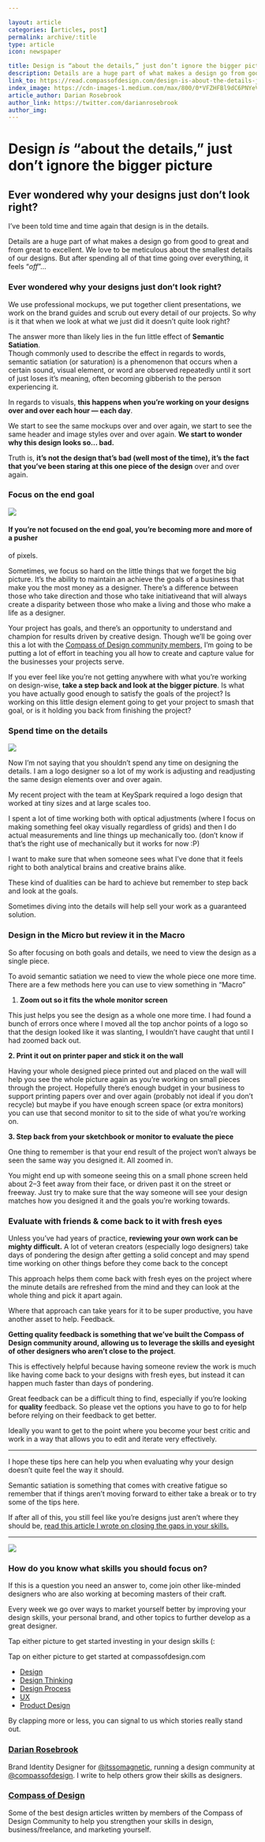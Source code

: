 ```yaml
---

layout: article 
categories: [articles, post]
permalink: archive/:title
type: article
icon: newspaper

title: Design is “about the details,” just don’t ignore the bigger picture
description: Details are a huge part of what makes a design go from good to great and from great to excellent. We love to be meticulous about the smallest details of our designs. But after spending all of that time going over everything, it feels “off”… Ever wondered why your designs just don’t look right?
link_to: https://read.compassofdesign.com/design-is-about-the-details-just-dont-fret-over-the-little-things-957b406369d3
index_image: https://cdn-images-1.medium.com/max/800/0*VFZHFBl9dC6PNYeV.png
article_author: Darian Rosebrook
author_link: https://twitter.com/darianrosebrook
author_img:
---
```

# Design *is* “about the details,” just don’t ignore the bigger picture

## Ever wondered why your designs just don’t look right?

I’ve been told time and time again that design is in the details.

Details are a huge part of what makes a design go from good to great and from
great to excellent. We love to be meticulous about the smallest details of our
designs. But after spending all of that time going over everything, it feels
“*off*”…

### Ever wondered why your designs just don’t look right?

We use professional mockups, we put together client presentations, we work on
the brand guides and scrub out every detail of our projects. So why is it that
when we look at what we just did it doesn’t quite look right?

The answer more than likely lies in the fun little effect of **Semantic
Satiation**.<br> Though commonly used to describe the effect in regards to
words, semantic satiation (or saturation) is a phenomenon that occurs when a
certain sound, visual element, or word are observed repeatedly until it sort of
just loses it’s meaning, often becoming gibberish to the person experiencing it.

In regards to visuals, **this happens when you’re working on your designs over
and over each hour — each day**.

We start to see the same mockups over and over again, we start to see the same
header and image styles over and over again. **We start to wonder why this
design looks so… bad.**

Truth is, **it’s not the design that’s bad (well most of the time), it’s the
fact that you’ve been staring at this one piece of the design** over and over
again.

### Focus on the end goal

![](https://cdn-images-1.medium.com/max/800/0*LIy6wUYMfYdHtCJ2.jpg)

#### If you’re not focused on the end goal, you’re becoming more and more of a pusher
of pixels.

Sometimes, we focus so hard on the little things that we forget the big picture.
It’s the ability to maintain an achieve the goals of a business that make you
the most money as a designer. There’s a difference between those who take
direction and those who take initiativeand that will always create a disparity
between those who make a living and those who make a life as a designer.

Your project has goals, and there’s an opportunity to understand and champion
for results driven by creative design. Though we’ll be going over this a lot
with the [Compass of Design community
members,](https://compassofdesign.com/community/) I’m going to be putting a lot
of effort in teaching you all how to create and capture value for the businesses
your projects serve.

If you ever feel like you’re not getting anywhere with what you’re working on
design-wise, **take a step back and look at the bigger picture**. Is what you
have actually good enough to satisfy the goals of the project? Is working on
this little design element going to get your project to smash that goal, or is
it holding you back from finishing the project?

### Spend time on the details

![](https://cdn-images-1.medium.com/max/800/0*VFZHFBl9dC6PNYeV.png)

Now I’m not saying that you shouldn’t spend any time on designing the details. I
am a logo designer so a lot of my work is adjusting and readjusting the same
design elements over and over again.

My recent project with the team at KeySpark required a logo design that worked
at tiny sizes and at large scales too.

I spent a lot of time working both with optical adjustments (where I focus on
making something feel okay visually regardless of grids) and then I do actual
measurements and line things up mechanically too. (don’t know if that’s the
right use of mechanically but it works for now :P)

I want to make sure that when someone sees what I’ve done that it feels right to
both analytical brains and creative brains alike.

These kind of dualities can be hard to achieve but remember to step back and
look at the goals.

Sometimes diving into the details will help sell your work as a guaranteed
solution.

### Design in the Micro but review it in the Macro

So after focusing on both goals and details, we need to view the design as a
single piece.

To avoid semantic satiation we need to view the whole piece one more time.<br>
There are a few methods here you can use to view something in “Macro”

1.  **Zoom out so it fits the whole monitor screen**

This just helps you see the design as a whole one more time. I had found a bunch
of errors once where I moved all the top anchor points of a logo so that the
design looked like it was slanting, I wouldn’t have caught that until I had
zoomed back out.

**2. Print it out on printer paper and stick it on the wall**

Having your whole designed piece printed out and placed on the wall will help
you see the whole picture again as you’re working on small pieces through the
project. Hopefully there’s enough budget in your business to support printing
papers over and over again (probably not ideal if you don’t recycle) but maybe
if you have enough screen space (or extra monitors) you can use that second
monitor to sit to the side of what you’re working on.

**3. Step back from your sketchbook or monitor to evaluate the piece**

One thing to remember is that your end result of the project won’t always be
seen the same way you designed it. All zoomed in.

You might end up with someone seeing this on a small phone screen held about 2–3
feet away from their face, or driven past it on the street or freeway. Just try
to make sure that the way someone will see your design matches how you designed
it and the goals you’re working towards.

### Evaluate with friends & come back to it with fresh eyes

Unless you’ve had years of practice, **reviewing your own work can be mighty
difficult.** A lot of veteran creators (especially logo designers) take days of
pondering the design after getting a solid concept and may spend time working on
other things before they come back to the concept

This approach helps them come back with fresh eyes on the project where the
minute details are refreshed from the mind and they can look at the whole thing
and pick it apart again.

Where that approach can take years for it to be super productive, you have
another asset to help. Feedback.

**Getting quality feedback is something that we’ve built the Compass of Design
community around, allowing us to leverage the skills and eyesight of other
designers who aren’t close to the project**.

This is effectively helpful because having someone review the work is much like
having come back to your designs with fresh eyes, but instead it can happen much
faster than days of pondering.

Great feedback can be a difficult thing to find, especially if you’re looking
for **quality** feedback. So please vet the options you have to go to for help
before relying on their feedback to get better.

Ideally you want to get to the point where you become your best critic and work
in a way that allows you to edit and iterate very effectively.

*****

I hope these tips here can help you when evaluating why your design doesn’t
quite feel the way it should.

Semantic satiation is something that comes with creative fatigue so remember
that if things aren’t moving forward to either take a break or to try some of
the tips here.

If after all of this, you still feel like you’re designs just aren’t where they
should be, [read this article I wrote on closing the gaps in your
skills.](https://read.compassofdesign.com/please-mind-the-gap-54803d2b3b9c)

*****

![](https://cdn-images-1.medium.com/max/800/1*mo7_gcoDhIhJHCOLPxMfLg.png)

### How do you know what skills you should focus on?

If this is a question you need an answer to, come join other like-minded
designers who are also working at becoming masters of their craft.

Every week we go over ways to market yourself better by improving your design
skills, your personal brand, and other topics to further develop as a great
designer.

Tap either picture to get started investing in your design skills (:

<span class="figcaption_hack">Tap on either picture to get started at compassofdesign.com</span>

* [Design](https://read.compassofdesign.com/tagged/design?source=post)
* [Design
Thinking](https://read.compassofdesign.com/tagged/design-thinking?source=post)
* [Design
Process](https://read.compassofdesign.com/tagged/design-process?source=post)
* [UX](https://read.compassofdesign.com/tagged/ux?source=post)
* [Product
Design](https://read.compassofdesign.com/tagged/product-design?source=post)

By clapping more or less, you can signal to us which stories really stand out.

### [Darian Rosebrook](https://read.compassofdesign.com/@darianrosebrook)

Brand Identity Designer for [@itssomagnetic](http://twitter.com/itssomagnetic),
running a design community at
[@compassofdesign](http://twitter.com/compassofdesign). I write to help others
grow their skills as designers.

### [Compass of Design](https://read.compassofdesign.com/?source=footer_card)

Some of the best design articles written by members of the Compass of Design
Community to help you strengthen your skills in design, business/freelance, and
marketing yourself.
